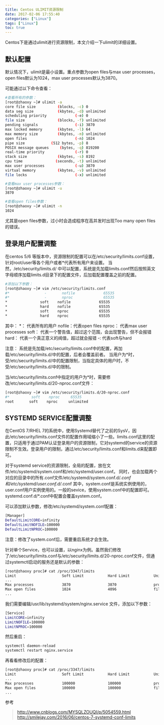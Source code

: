 ```yaml
---
title: Centos ULIMIT资源限制
date: 2017-02-06 17:55:40
categories: ["Linux"]
tags: ["Linux"]
toc: true
---
```

Centos下是通过ulimit进行资源限制，本文介绍一下ulimit的详细设置。

<!-- more -->

## 默认配置
默认情况下，ulimit是最小设置。重点参数为open files与max user processes，open files默认为1024，max user processes默认为3870。

可能通过以下命令查看：
```bash
#查看所有的参数：
[root@zhaoxy ~]# ulimit -a
core file size          (blocks, -c) 0
data seg size           (kbytes, -d) unlimited
scheduling priority             (-e) 0
file size               (blocks, -f) unlimited
pending signals                 (-i) 3870
max locked memory       (kbytes, -l) 64
max memory size         (kbytes, -m) unlimited
open files                      (-n) 1024
pipe size            (512 bytes, -p) 8
POSIX message queues     (bytes, -q) 819200
real-time priority              (-r) 0
stack size              (kbytes, -s) 8192
cpu time               (seconds, -t) unlimited
max user processes              (-u) 3870
virtual memory          (kbytes, -v) unlimited
file locks                      (-x) unlimited

#查看max user processes参数：
[root@zhaoxy ~]# ulimit -u
3870

#查看open files参数：
[root@zhaoxy ~]# ulimit -n
1024
```
尤其是open files参数，过小时会造成程序在高并发时出现Too many open files的错误。


## 登录用户配置调整
在centos 5/6 等版本中，资源限制的配置可以在/etc/security/limits.conf设置，针对root/user等各个用户或者*代表所有用户来设置。 当然，/etc/security/limits.d/ 中可以配置，系统是先加载limits.conf然后按照英文字母顺序加载limits.d目录下的配置文件，后加载配置覆盖之前的配置。

```bash
#添加以下参数：
[root@zhaoxy ~]# vim /etc/security/limits.conf
#*                -       nofile             65535
#*                -       nproc              65535
*               soft    nofile             65535
*               hard    nofile             65535
*               soft    nproc              65535
*               hard    nproc              65535
```
其中：
*：     代表所有的用户
nofile：代表open files
nproc： 代表max user processes
soft：  代表一个警告值，超过这个范围，会出现警告，但不会报错
hard：  代表一个真正意义的阀值，超过就会报错
-:      代表soft与hard

注意：
系统是先加载/etc/security/limits.conf中的配置，再加载/etc/security/limits.d/中的配置，后者会覆盖前者。
当用户为*时，受/etc/security/limits.d/中的配置限制，当指定具体的用户时，不受/etc/security/limits.d/中的限制。

当/etc/security/limits.conf中指定的用户为*时，需要修改/etc/security/limits.d/20-nproc.conf文件：
```bash
[root@zhaoxy ~]# vim /etc/security/limits.d/20-nproc.conf
#*          soft    nproc     65535
root       soft    nproc     unlimited
```

## SYSTEMD SERVICE配置调整
在CentOS 7/RHEL 7的系统中，使用Systemd替代了之前的SysV，因此/etc/security/limits.conf文件的配置作用域缩小了一些。limits.conf这里的配置，只适用于通过PAM认证登录用户的资源限制，它对systemd的service的资源限制不生效。登录用户的限制，通过/etc/security/limits.conf和limits.d来配置即可。

对于systemd service的资源限制，全局的配置，放在文件/etc/systemd/system.conf和/etc/systemd/user.conf。 同时，也会加载两个对应的目录中的所有.conf文件/etc/systemd/system.conf.d/*.conf和/etc/systemd/user.conf.d/*.conf
其中，system.conf是系统实例使用的，user.conf用户实例使用的。一般的sevice，使用system.conf中的配置即可。systemd.conf.d/*.conf中配置会覆盖system.conf。

可以添加默认参数，修改/etc/systemd/system.conf配置：
```bash
[Manager]
DefaultLimitCORE=infinity
DefaultLimitNOFILE=100000
DefaultLimitNPROC=100000
```
注意：修改了system.conf后，需要重启系统才会生效。

针对单个Service，也可以设置，以nginx为例。虽然我们修改了/etc/security/limits.conf与/etc/security/limits.d/20-nproc.conf文件，但通过systemctl启动的服务还是默认的参数：
```bash
[root@zhaoxy proc]# cat /proc/3347/limits           
Limit                     Soft Limit           Hard Limit           Units     
...    
Max processes             3870                 3870                 processes 
Max open files            1024                 4096                 files     
...
```

我们需要编辑/usr/lib/systemd/system/nginx.service 文件，添加以下参数：
```bash
[Service]
LimitCORE=infinity
LimitNOFILE=100000
LimitNPROC=100000
```

然后重启：
```bash
systemctl daemon-reload
systemctl restart nginx.service
```

再看看修改后的配置：
```bash
[root@zhaoxy proc]# cat /proc/3347/limits           
Limit                     Soft Limit           Hard Limit           Units     
...    
Max processes             100000               100000               processes 
Max open files            100000               100000               files    
...
```

参考
> http://www.cnblogs.com/MYSQLZOUQI/p/5054559.html
> http://smilejay.com/2016/06/centos-7-systemd-conf-limits